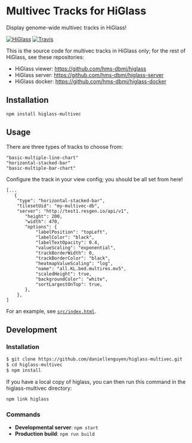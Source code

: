 # Multivec Tracks for HiGlass

Display genome-wide multivec tracks in HiGlass!

[![HiGlass](https://img.shields.io/badge/higlass-🌸-brightgreen.svg)](http://higlass.io)
[![Travis](https://img.shields.io/travis/daniellenguyen/higlass-multivec.svg)](https://travis-ci.org/daniellenguyen/higlass-multivec)


This is the source code for multivec tracks in HiGlass only; for the rest of HiGlass,
see these repositories:

 - HiGlass viewer: https://github.com/hms-dbmi/higlass
 - HiGlass server: https://github.com/hms-dbmi/higlass-server
 - HiGlass docker: https://github.com/hms-dbmi/higlass-docker

## Installation

```
npm install higlass-multivec
```
## Usage

There are three types of tracks to choose from:

```
"basic-multiple-line-chart"
"horizontal-stacked-bar"
"basic-multiple-bar-chart"
```

Configure the track in your view config; you should be all set from here!
```
[...
   {
    "type": "horizontal-stacked-bar",
    "tilesetUid": "my-multivec-db",
    "server": "http://test1.resgen.io/api/v1",
       "height": 200,
       "width": 470,
       "options": {
           "labelPosition": "topLeft",
           "labelColor": "black",
           "labelTextOpacity": 0.4,
           "valueScaling": "exponential",
           "trackBorderWidth": 0,
           "trackBorderColor": "black",
           "heatmapValueScaling": "log",
           "name": "all.KL.bed.multires.mv5",
           "scaledHeight": true,
           "backgroundColor": "white",
           "sortLargestOnTop": true,
       },
    },
]   
```
For an example, see [`src/index.html`](src/index.html).
## Development

### Installation

```bash
$ git clone https://github.com/daniellenguyen/higlass-multivec.git
$ cd higlass-multivec
$ npm install
```
If you have a local copy of higlass, you can then run this command in the higlass-multivec directory:

```bash
npm link higlass
```

### Commands

 - **Developmental server**: `npm start`
 - **Production build**: `npm run build`